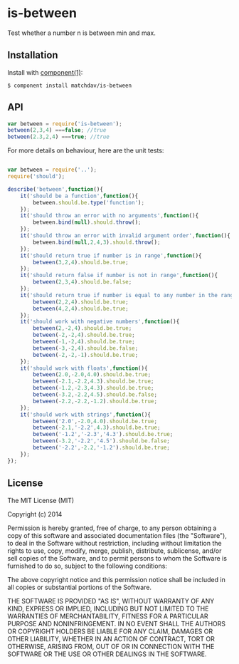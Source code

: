 
# is-between

  Test whether a number n is between min and max.

## Installation

  Install with [component(1)](http://component.io):

    $ component install matchdav/is-between

## API

```javascript
var between = require('is-between');
between(2,3,4) ===false; //true
between(2.3,2,4) ===true; //true
```

For more details on behaviour, here are the unit tests:

```javascript

var between = require('..');
require('should');

describe('between',function(){
	it('should be a function',function(){
		between.should.be.type('function');
	});
	it('should throw an error with no arguments',function(){
		between.bind(null).should.throw();
	});
	it('should throw an error with invalid argument order',function(){
		between.bind(null,2,4,3).should.throw();
	});
	it('should return true if number is in range',function(){
		between(3,2,4).should.be.true;
	});
	it('should return false if number is not in range',function(){
		between(2,3,4).should.be.false;
	});
	it('should return true if number is equal to any number in the range',function(){
		between(2,2,4).should.be.true;
		between(4,2,4).should.be.true;
	});
	it('should work with negative numbers',function(){
		between(2,-2,4).should.be.true;
		between(-2,-2,4).should.be.true;
		between(-1,-2,4).should.be.true;
		between(-3,-2,4).should.be.false;
		between(-2,-2,-1).should.be.true;
	});
	it('should work with floats',function(){
		between(2.0,-2.0,4.0).should.be.true;
		between(-2.1,-2.2,4.3).should.be.true;
		between(-1.2,-2.3,4.3).should.be.true;
		between(-3.2,-2.2,4.5).should.be.false;
		between(-2.2,-2.2,-1.2).should.be.true;
	});
	it('should work with strings',function(){
		between('2.0',-2.0,4.0).should.be.true;
		between(-2.1,'-2.2',4.3).should.be.true;
		between('-1.2','-2.3','4.3').should.be.true;
		between(-3.2,'-2.2','4.5').should.be.false;
		between('-2.2',-2.2,'-1.2').should.be.true;
	});
});


```

## License

  The MIT License (MIT)

  Copyright (c) 2014 <copyright holders>

  Permission is hereby granted, free of charge, to any person obtaining a copy
  of this software and associated documentation files (the "Software"), to deal
  in the Software without restriction, including without limitation the rights
  to use, copy, modify, merge, publish, distribute, sublicense, and/or sell
  copies of the Software, and to permit persons to whom the Software is
  furnished to do so, subject to the following conditions:

  The above copyright notice and this permission notice shall be included in
  all copies or substantial portions of the Software.

  THE SOFTWARE IS PROVIDED "AS IS", WITHOUT WARRANTY OF ANY KIND, EXPRESS OR
  IMPLIED, INCLUDING BUT NOT LIMITED TO THE WARRANTIES OF MERCHANTABILITY,
  FITNESS FOR A PARTICULAR PURPOSE AND NONINFRINGEMENT. IN NO EVENT SHALL THE
  AUTHORS OR COPYRIGHT HOLDERS BE LIABLE FOR ANY CLAIM, DAMAGES OR OTHER
  LIABILITY, WHETHER IN AN ACTION OF CONTRACT, TORT OR OTHERWISE, ARISING FROM,
  OUT OF OR IN CONNECTION WITH THE SOFTWARE OR THE USE OR OTHER DEALINGS IN
  THE SOFTWARE.